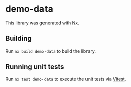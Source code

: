 # demo-data

This library was generated with [Nx](https://nx.dev).

## Building

Run `nx build demo-data` to build the library.

## Running unit tests

Run `nx test demo-data` to execute the unit tests via [Vitest](https://vitest.dev/).
